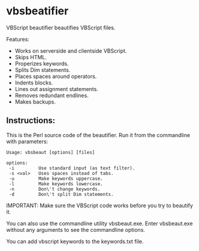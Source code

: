 # vbsbeatifier

VBScript beautifier beautifies VBScript
files.

Features:

- Works on serverside and clientside VBScript.
- Skips HTML.
- Properizes keywords.
- Splits Dim statements.
- Places spaces around operators.
- Indents blocks.
- Lines out assignment statements.
- Removes redundant endlines.
- Makes backups.


Instructions:
-------------
This is the Perl source code of the beautifier.
Run it from the commandline with parameters:
```
Usage: vbsbeaut [options] [files]

options:
 -i         Use standard input (as text filter).
 -s <val>   Uses spaces instead of tabs.
 -u         Make keywords uppercase.
 -l         Make keywords lowercase.
 -n         Don\'t change keywords.
 -d         Don\'t split Dim statements.
```

IMPORTANT: Make sure the VBScript code works before you
try to beautify it.

You can also use the commandline utility vbsbeaut.exe.
Enter vbsbeaut.exe without any arguments to see the commandline
options.

You can add vbscript keywords to the keywords.txt file.
